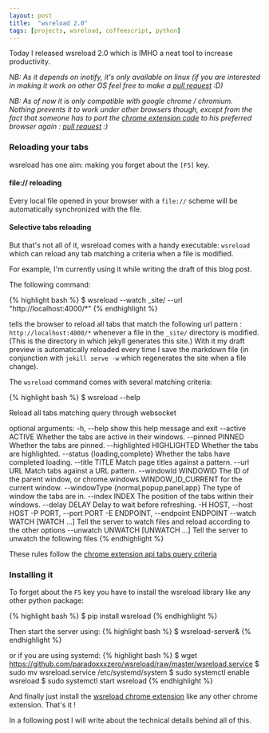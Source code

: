 ```yaml
---
layout: post
title:  "wsreload 2.0"
tags: [projects, wsreload, coffeescript, python]
---
```


Today I released wsreload 2.0 which is IMHO a neat tool to increase productivity.

*NB: As it depends on inotify, it's only available on linux (if you are interested in making it work on other OS feel free to make a [pull request][code] :D)*

*NB: As of now it is only compatible with google chrome / chromium. Nothing prevents it to work under other browsers though, except from the fact that someone has to port the [chrome extension code][] to his preferred browser again : [pull request][code] :)*

### Reloading your tabs

wsreload has one aim: making you forget about the `[F5]` key.

#### file:// reloading

Every local file opened in your browser with a `file://` scheme will be automatically synchronized with the file.


#### Selective tabs reloading

But that's not all of it, wsreload comes with a handy executable: `wsreload` which can reload any tab matching a criteria when a file is modified.

For example, I'm currently using it while writing the draft of this blog post.

The following command:

{% highlight bash %}
$ wsreload --watch _site/ --url "http://localhost:4000/*"
{% endhighlight %}

 tells the browser to reload all tabs that match the following url pattern : `http://localhost:4000/*` whenever a file in the `_site/` directory is modified.
(This is the directory in which jekyll generates this site.)
With it my draft preview is automatically reloaded every time I save the markdown file
(in conjunction with `jekill serve -w` which regenerates the site when a file change).

The `wsreload` command comes with several matching criteria:

{% highlight bash %}
$  wsreload --help

Reload all tabs matching query through websocket

optional arguments:
  -h, --help            show this help message and exit
  --active ACTIVE       Whether the tabs are active in their windows.
  --pinned PINNED       Whether the tabs are pinned.
  --highlighted HIGHLIGHTED
                        Whether the tabs are highlighted.
  --status {loading,complete}
                        Whether the tabs have completed loading.
  --title TITLE         Match page titles against a pattern.
  --url URL             Match tabs against a URL pattern.
  --windowId WINDOWID   The ID of the parent window, or
                        chrome.windows.WINDOW_ID_CURRENT for the current
                        window.
  --windowType {normal,popup,panel,app}
                        The type of window the tabs are in.
  --index INDEX         The position of the tabs within their windows.
  --delay DELAY         Delay to wait before refreshing.
  -H HOST, --host HOST
  -P PORT, --port PORT
  -E ENDPOINT, --endpoint ENDPOINT
  --watch WATCH [WATCH ...]
                        Tell the server to watch files and reload according to
                        the other options
  --unwatch UNWATCH [UNWATCH ...]
                        Tell the server to unwatch the following files
{% endhighlight %}

These rules follow the [chrome extension api tabs query criteria][]

### Installing it

To forget about the `F5` key you have to install the wsreload library like any other python package:

{% highlight bash %}
$ pip install wsreload
{% endhighlight %}

Then start the server using:
{% highlight bash %}
$ wsreload-server&
{% endhighlight %}

or if you are using systemd:
{% highlight bash %}
$ wget https://github.com/paradoxxxzero/wsreload/raw/master/wsreload.service
$ sudo mv wsreload.service /etc/systemd/system
$ sudo systemctl enable wsreload
$ sudo systemctl start wsreload
{% endhighlight %}

And finally just install the [wsreload chrome extension][] like any other chrome extension.
That's it !


In a following post I will write about the technical details behind all of this.


[code]:http://github.com/paradoxxxzero/wsreload
[chrome extension code]:http://github.com/paradoxxxzero/wsreload/tree/master/chrome-wsreload
[chrome extension api tabs query criteria]:http://developer.chrome.com/extensions/tabs.html#method-query
[wsreload chrome extension]:http://chrome.google.com/webstore/detail/wsreload/knefplbckfcppebehbomeankfgjalmak
